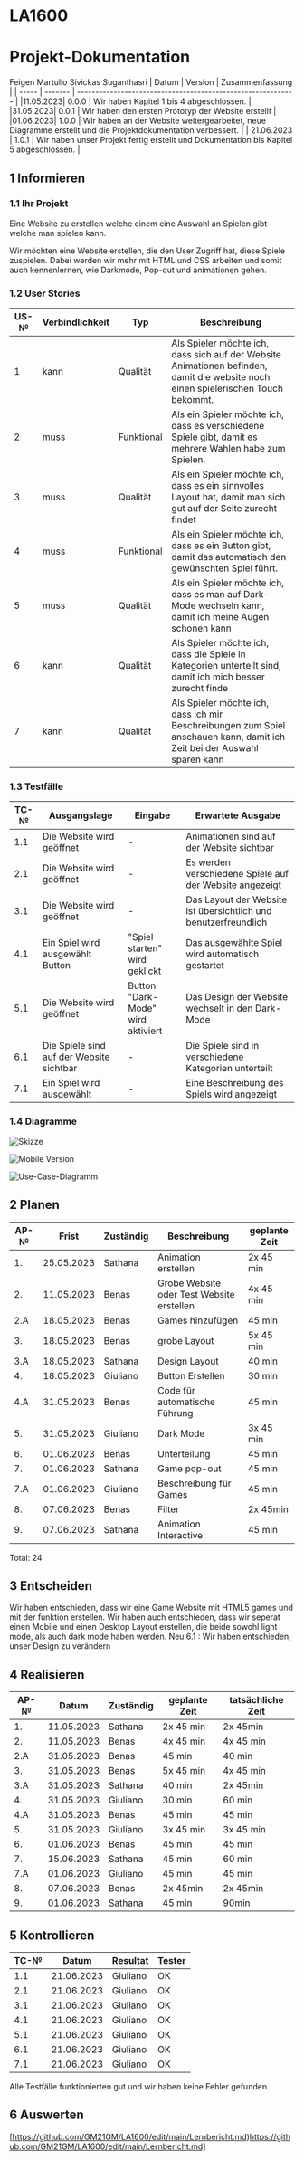 # LA1600
# Projekt-Dokumentation


Feigen Martullo Sivickas Suganthasri
| Datum | Version | Zusammenfassung                                              |
| ----- | ------- | ------------------------------------------------------------ |
|11.05.2023| 0.0.0   | Wir haben Kapitel 1 bis 4 abgeschlossen. |
|31.05.2023| 0.0.1   | Wir haben den ersten Prototyp der Website erstellt |
|01.06.2023| 1.0.0   | Wir haben an der Website weitergearbeitet, neue Diagramme erstellt und die Projektdokumentation verbessert. |
| 21.06.2023 | 1.0.1 | Wir haben unser Projekt fertig erstellt und Dokumentation bis Kapitel 5 abgeschlossen. |

## 1 Informieren

### 1.1 Ihr Projekt


Eine Website zu erstellen welche einem eine Auswahl an Spielen gibt welche man spielen kann.

Wir möchten eine Website erstellen, die den User Zugriff hat, diese Spiele zuspielen. Dabei werden wir mehr mit HTML und CSS arbeiten und somit auch kennenlernen, wie Darkmode, Pop-out und animationen gehen. 

### 1.2 User Stories
| US-№ | Verbindlichkeit | Typ  | Beschreibung                       |
| ---- | ------------ | ------- | ----------------- |
|1| kann|Qualität| Als Spieler möchte ich, dass sich auf der Website Animationen befinden, damit die website noch einen spielerischen Touch bekommt.|
| 2 |muss |   Funktional   | Als ein Spieler möchte ich, dass es verschiedene Spiele gibt, damit es mehrere Wahlen habe zum Spielen.  |
| 3 | muss  | Qualität |Als ein Spieler möchte ich, dass es ein sinnvolles Layout hat, damit man sich gut auf der Seite zurecht findet |
| 4 | muss   | Funktional  | Als ein Spieler möchte ich, dass es ein Button gibt, damit das automatisch den gewünschten Spiel führt.|
| 5 | muss| Qualität  |Als ein Spieler möchte ich, dass es man auf Dark-Mode wechseln kann, damit ich meine Augen schonen kann |
|6| kann| Qualität|Als Spieler möchte ich, dass die Spiele in Kategorien unterteilt sind, damit ich mich besser zurecht finde|
|7|kann|Qualität|Als Spieler möchte ich, dass ich mir Beschreibungen zum Spiel anschauen kann, damit ich Zeit bei der Auswahl sparen kann|

### 1.3 Testfälle

| TC-№ | Ausgangslage | Eingabe | Erwartete Ausgabe |
| ---- | ------------ | ------- | ----------------- |
|1.1	|Die Website wird geöffnet|	-	|Animationen sind auf der Website sichtbar|
|2.1	|Die Website wird geöffnet|	-	|Es werden verschiedene Spiele auf der Website angezeigt|
|3.1|	Die Website wird geöffnet|	-	|Das Layout der Website ist übersichtlich und benutzerfreundlich|
|4.1	|Ein Spiel wird ausgewählt	Button| "Spiel starten" wird geklickt	|Das ausgewählte Spiel wird automatisch gestartet|
|5.1	|Die Website wird geöffnet	|Button "Dark-Mode" wird aktiviert	|Das Design der Website wechselt in den Dark-Mode|
|6.1|	Die Spiele sind auf der Website sichtbar|	-	|Die Spiele sind in verschiedene Kategorien unterteilt|
|7.1	|Ein Spiel wird ausgewählt|	-	|Eine Beschreibung des Spiels wird angezeigt|

### 1.4 Diagramme

![Skizze](https://github.com/GM21GM/LA1600/assets/111045604/5d351780-9ea6-4a55-9213-0c98249d6a39)

![Mobile Version](https://github.com/GM21GM/LA1600/assets/111045604/25b05724-5db3-4598-83c7-e1422a4c11db)


![Use-Case-Diagramm](https://github.com/GM21GM/LA1600/assets/111046257/9a45e2d4-5ce9-411b-ae76-97a195576928)




## 2 Planen

| AP-№ | Frist | Zuständig | Beschreibung | geplante Zeit |
| ---- | ----- | --------- | ------------ | ------------- |
| 1.  | 25.05.2023 | Sathana | Animation erstellen | 2x 45 min |
| 2.  | 11.05.2023 | Benas | Grobe Website oder Test Website erstellen | 4x 45 min |
| 2.A | 18.05.2023 | Benas | Games hinzufügen | 45 min |
| 3.  | 18.05.2023 | Benas | grobe Layout | 5x 45 min |
| 3.A | 18.05.2023 | Sathana | Design Layout | 40 min  |
| 4.  | 18.05.2023 | Giuliano | Button Erstellen | 30 min |
| 4.A | 31.05.2023 | Benas | Code für automatische Führung |  45 min  |
| 5.  | 31.05.2023 | Giuliano | Dark Mode | 3x 45 min |
| 6.  | 01.06.2023 | Benas | Unterteilung | 45 min |
| 7.  | 01.06.2023 | Sathana | Game pop-out | 45 min |
| 7.A | 01.06.2023 | Giuliano | Beschreibung für Games | 45 min |
| 8.  | 07.06.2023 | Benas | Filter | 2x 45min |
| 9.  | 07.06.2023 | Sathana | Animation Interactive | 45 min |


Total: 24

## 3 Entscheiden

Wir haben entschieden, dass wir eine Game Website mit HTML5 games und mit der <embed> funktion erstellen.
Wir haben auch entschieden, dass wir seperat einen Mobile und einen Desktop Layout erstellen, die beide sowohl light mode, als auch dark mode haben werden.
Neu 6.1 : Wir haben entschieden, unser Design zu verändern

## 4 Realisieren

| AP-№ | Datum | Zuständig | geplante Zeit | tatsächliche Zeit |
| ---- | ----- | --------- | ------------- | ----------------- |
| 1.  | 11.05.2023 | Sathana | 2x 45 min| 2x 45min  |
| 2.  | 11.05.2023 | Benas | 4x 45 min | 4x 45 min |
| 2.A | 31.05.2023 | Benas | 45 min   | 40 min|
| 3.  | 31.05.2023 | Benas | 5x 45 min | 4x 45 min |
| 3.A | 31.05.2023 | Sathana | 40 min  | 2x 45min |
| 4.  | 31.05.2023 | Giuliano | 30 min | 60 min |
| 4.A  | 31.05.2023 | Benas | 45 min | 45 min |
| 5.  | 31.05.2023 | Giuliano | 3x 45 min | 3x 45 min |
| 6.  | 01.06.2023 | Benas | 45 min | 45 min |
| 7.  | 15.06.2023 | Sathana | 45 min | 60 min |
| 7.A | 01.06.2023 | Giuliano | 45 min | 45 min |
| 8.  | 07.06.2023 | Benas    | 2x 45min | 2x 45min|
| 9.  | 01.06.2023 | Sathana | 45 min | 90min |


## 5 Kontrollieren

| TC-№ | Datum | Resultat | Tester |
| ---- | ----- | -------- | ------ |
| 1.1  | 21.06.2023 | Giuliano | OK |
| 2.1  | 21.06.2023 | Giuliano | OK |
| 3.1  | 21.06.2023 | Giuliano | OK |
| 4.1  | 21.06.2023 | Giuliano | OK |
| 5.1  | 21.06.2023 | Giuliano | OK |
| 6.1  | 21.06.2023 | Giuliano | OK |
| 7.1  | 21.06.2023 | Giuliano | OK |

Alle Testfälle funktionierten gut und wir haben keine Fehler gefunden.
## 6 Auswerten

[https://github.com/GM21GM/LA1600/edit/main/Lernbericht.md)https://github.com/GM21GM/LA1600/edit/main/Lernbericht.md]
